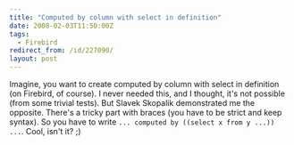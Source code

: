 ```yaml
---
title: "Computed by column with select in definition"
date: 2008-02-03T11:50:00Z
tags:
  - Firebird
redirect_from: /id/227090/
layout: post
---
```

Imagine, you want to create computed by column with select in definition (on Firebird, of course). I never needed this, and I thought, it's not possible (from some trivial tests). But Slavek Skopalik demonstrated me the opposite. There's a tricky part with braces (you have to be strict and keep syntax). So you have to write `... computed by ((select x from y ...)) ...`. Cool, isn't it? ;)